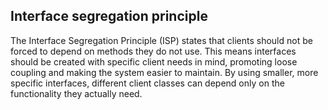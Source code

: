 ## Interface segregation principle

The Interface Segregation Principle (ISP) states that clients should not be forced to depend on methods they do not use. This means interfaces should be created with specific client needs in mind, promoting loose coupling and making the system easier to maintain. By using smaller, more specific interfaces, different client classes can depend only on the functionality they actually need.